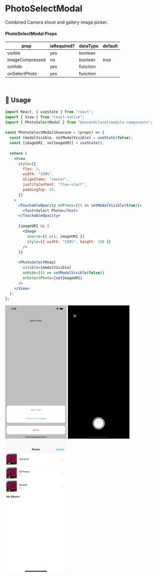 # PhotoSelectModal

Combined Camera shoot and gallery image picker.

<!--- https://www.tablesgenerator.com/markdown_tables -->

#### PhotoSelectModal Props

| prop            | isRequired? | dataType | default |
| --------------- | ----------- | -------- | ------- |
| visible         | yes         | boolean  |         |
| imageCompressed | no          | boolean  | true    |
| onHide          | yes         | function |         |
| onSelectPhoto   | yes         | function |         |

<br/>

## 🔨 Usage

```jsx
import React, { useState } from "react";
import { View } from "react-native";
import { PhotoSelectModal } from "@secondcloset/mobile-components";

const PhotoSelectModalShowcase = (props) => {
  const [modalVisible, setModalVisible] = useState(false);
  const [imageURI, setImageURI] = useState();

  return (
    <View
      style={{
        flex: 1,
        width: "100%",
        alignItems: "center",
        justifyContent: "flex-start",
        paddingTop: 50,
      }}
    >
      <TouchableOpacity onPress={() => setModalVisible(true)}>
        <Text>Select Photo</Text>
      </TouchableOpacity>

      {imageURI && (
        <Image
          source={{ uri: imageURI }}
          style={{ width: "100%", height: 200 }}
        />
      )}

      <PhotoSelectModal
        visible={modalVisible}
        onHide={() => setModalVisible(false)}
        onSelectPhoto={setImageURI}
      />
    </View>
  );
};
```

<img src="https://github.com/SecondCloset/mobile-components/blob/master/docs/images/PhotoSelectModal/menu.png?raw=true" alt="Menu" width="200">

<img src="https://github.com/SecondCloset/mobile-components/blob/master/docs/images/PhotoSelectModal/camera.png?raw=true" alt="Camera Shoot" width="200">

<img src="https://github.com/SecondCloset/mobile-components/blob/master/docs/images/PhotoSelectModal/gallery.png?raw=true" alt="Photo Gallery" width="200">

<br/>
